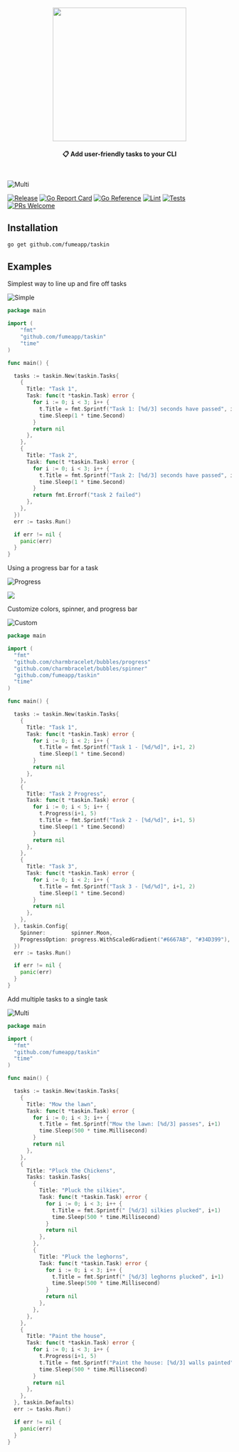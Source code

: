 <h1 align="center">
    <img src="https://github.com/fumeapp/taskin/raw/main/taskin.png" width="300" />
 <br />
</h1>

<p align="center"><strong>📋 Add user-friendly tasks to your CLI </strong></p>
<br />

![Multi](/multi.gif)


[![Release](https://img.shields.io/github/v/release/fumeapp/taskin)](https://github.com/fumeapp/taskin/releases)
[![Go Report Card](https://goreportcard.com/badge/github.com/fumeapp/taskin)](https://goreportcard.com/report/github.com/fumeapp/taskin)
[![Go Reference](https://pkg.go.dev/badge/github.com/fumeapp/taskin.svg)](https://pkg.go.dev/github.com/fumeapp/taskin)
[![Lint](https://github.com/fumeapp/taskin/actions/workflows/lint.yml/badge.svg)](https://github.com/fumeapp/taskin/actions/workflows/lint.yml)
[![Tests](https://github.com/fumeapp/taskin/actions/workflows/test.yml/badge.svg)](https://github.com/fumeapp/taskin/actions/workflows/test.yml)
[![PRs Welcome](https://img.shields.io/badge/PRs-welcome-brightgreen.svg)](https://github.com/fumeapp/taskin/pulls)


## Installation

```bash
go get github.com/fumeapp/taskin
```

## Examples

Simplest way to line up and fire off tasks

![Simple](/simple.gif)

```go
package main

import (
    "fmt"
    "github.com/fumeapp/taskin"
    "time"
)

func main() {

  tasks := taskin.New(taskin.Tasks{
    {
      Title: "Task 1",
      Task: func(t *taskin.Task) error {
        for i := 0; i < 3; i++ {
          t.Title = fmt.Sprintf("Task 1: [%d/3] seconds have passed", i+1)
          time.Sleep(1 * time.Second)
        }
        return nil
      },
    },
    {
      Title: "Task 2",
      Task: func(t *taskin.Task) error {
        for i := 0; i < 3; i++ {
          t.Title = fmt.Sprintf("Task 2: [%d/3] seconds have passed", i+1)
          time.Sleep(1 * time.Second)
        }
        return fmt.Errorf("task 2 failed")
      },
    },
  })
  err := tasks.Run()

  if err != nil {
    panic(err)
  }
}
```

Using a progress bar for a task

![Progress](/progress.gif)

![](https://github.com/fumeapp/taskin/blob/main/examples/progress/main.go)

Customize colors, spinner, and progress bar

![Custom](/custom.gif)

```go
package main

import (
  "fmt"
  "github.com/charmbracelet/bubbles/progress"
  "github.com/charmbracelet/bubbles/spinner"
  "github.com/fumeapp/taskin"
  "time"
)

func main() {

  tasks := taskin.New(taskin.Tasks{
    {
      Title: "Task 1",
      Task: func(t *taskin.Task) error {
        for i := 0; i < 2; i++ {
          t.Title = fmt.Sprintf("Task 1 - [%d/%d]", i+1, 2)
          time.Sleep(1 * time.Second)
        }
        return nil
      },
    },
    {
      Title: "Task 2 Progress",
      Task: func(t *taskin.Task) error {
        for i := 0; i < 5; i++ {
          t.Progress(i+1, 5)
          t.Title = fmt.Sprintf("Task 2 - [%d/%d]", i+1, 5)
          time.Sleep(1 * time.Second)
        }
        return nil
      },
    },
    {
      Title: "Task 3",
      Task: func(t *taskin.Task) error {
        for i := 0; i < 2; i++ {
          t.Title = fmt.Sprintf("Task 3 - [%d/%d]", i+1, 2)
          time.Sleep(1 * time.Second)
        }
        return nil
      },
    },
  }, taskin.Config{
    Spinner:        spinner.Moon,
    ProgressOption: progress.WithScaledGradient("#6667AB", "#34D399"),
  })
  err := tasks.Run()

  if err != nil {
    panic(err)
  }
}


```

Add multiple tasks to a single task

![Multi](/multi.gif)

```go
package main

import (
  "fmt"
  "github.com/fumeapp/taskin"
  "time"
)

func main() {

  tasks := taskin.New(taskin.Tasks{
    {
      Title: "Mow the lawn",
      Task: func(t *taskin.Task) error {
        for i := 0; i < 3; i++ {
          t.Title = fmt.Sprintf("Mow the lawn: [%d/3] passes", i+1)
          time.Sleep(500 * time.Millisecond)
        }
        return nil
      },
    },
    {
      Title: "Pluck the Chickens",
      Tasks: taskin.Tasks{
        {
          Title: "Pluck the silkies",
          Task: func(t *taskin.Task) error {
            for i := 0; i < 3; i++ {
              t.Title = fmt.Sprintf(" [%d/3] silkies plucked", i+1)
              time.Sleep(500 * time.Millisecond)
            }
            return nil
          },
        },
        {
          Title: "Pluck the leghorns",
          Task: func(t *taskin.Task) error {
            for i := 0; i < 3; i++ {
              t.Title = fmt.Sprintf(" [%d/3] leghorns plucked", i+1)
              time.Sleep(500 * time.Millisecond)
            }
            return nil
          },
        },
      },
    },
    {
      Title: "Paint the house",
      Task: func(t *taskin.Task) error {
        for i := 0; i < 3; i++ {
          t.Progress(i+1, 5)
          t.Title = fmt.Sprintf("Paint the house: [%d/3] walls painted", i+1)
          time.Sleep(500 * time.Millisecond)
        }
        return nil
      },
    },
  }, taskin.Defaults)
  err := tasks.Run()

  if err != nil {
    panic(err)
  }
}

```
